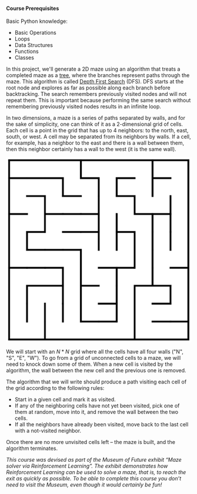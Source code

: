 #### Course Prerequisites

Basic Python knowledge:
- Basic Operations
- Loops
- Data Structures
- Functions
- Classes



In this project, we'll generate a 2D maze using an algorithm that treats a completed 
maze as a [tree](https://en.wikipedia.org/wiki/Tree_(data_structure)), where the branches represent paths through the maze. This algorithm 
is called [Depth First Search](https://en.wikipedia.org/wiki/Depth-first_search) (DFS). DFS starts at the root node and explores as far 
as possible along each branch before backtracking. The search remembers previously 
visited nodes and will not repeat them. This is important because performing the 
same search without remembering previously visited nodes results in an infinite loop.

In two dimensions, a maze is a series of paths separated by walls, and for the sake 
of simplicity, one can think of it as a 2-dimensional grid of cells. Each cell is a 
point in the grid that has up to 4 neighbors: to the north, east, south, or west. A 
cell may be separated from its neighbors by walls. If a cell, for example, has a 
neighbor to the east and there is a wall between them, then this neighbor certainly 
has a wall to the west (it is the same wall).

![img](maze.png)

We will start with an $N * N$ grid where all the cells have all four walls ("N", "S", "E", "W"). 
To go from a grid of unconnected cells to a maze, we will need to knock down some of 
them. When a new cell is visited by the algorithm, the wall between the new cell and 
the previous one is removed. 

The algorithm that we will write should produce a path visiting each cell of the grid 
according to the following rules:
- Start in a given cell and mark it as visited.
- If any of the neighboring cells have not yet been visited, pick one of them at random, 
  move into it, and remove the wall between the two cells.
- If all the neighbors have already been visited, move back to the last cell with a 
  not-visited neighbor. 

Once there are no more unvisited cells left – the maze is built, and the algorithm terminates.

<i>This course was devised as part of the Museum of Future exhibit “Maze solver via Reinforcement 
Learning”. The exhibit demonstrates how Reinforcement Learning can be used to solve a maze, that 
is, to reach the exit as quickly as possible. To be able to complete this course you don’t need 
to visit the Museum, even though it would certainly be fun! </i>